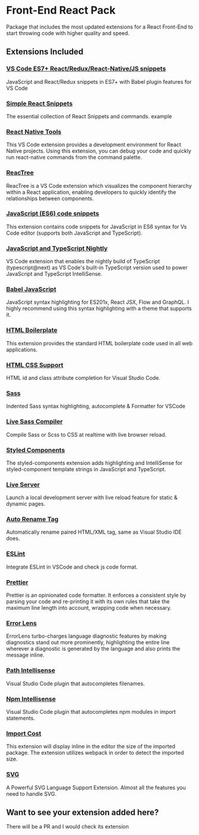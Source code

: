 # Front-End React Pack

Package that includes the most updated extensions for a React Front-End to start throwing code with higher quality and speed.

## Extensions Included

### [VS Code ES7+ React/Redux/React-Native/JS snippets](https://marketplace.visualstudio.com/items?itemName=dsznajder.es7-react-js-snippets)

JavaScript and React/Redux snippets in ES7+ with Babel plugin features for VS Code

### [Simple React Snippets](https://marketplace.visualstudio.com/items?itemName=burkeholland.simple-react-snippets)

The essential collection of React Snippets and commands.
example 

### [React Native Tools](https://marketplace.visualstudio.com/items?itemName=msjsdiag.vscode-react-native)

This VS Code extension provides a development environment for React Native projects. Using this extension, you can debug your code and quickly run react-native commands from the command palette.

### [ReacTree](https://marketplace.visualstudio.com/items?itemName=ReacTreeDev.reactree)

ReacTree is a VS Code extension which visualizes the component hierarchy within a React application, enabling developers to quickly identify the relationships between components.

### [JavaScript (ES6) code snippets](https://marketplace.visualstudio.com/items?itemName=xabikos.JavaScriptSnippets)

This extension contains code snippets for JavaScript in ES6 syntax for Vs Code editor (supports both JavaScript and TypeScript).

### [JavaScript and TypeScript Nightly](https://marketplace.visualstudio.com/items?itemName=ms-vscode.vscode-typescript-next)

VS Code extension that enables the nightly build of TypeScript (typescript@next) as VS Code's built-in TypeScript version used to power JavaScript and TypeScript IntelliSense.

### [Babel JavaScript](https://marketplace.visualstudio.com/items?itemName=mgmcdermott.vscode-language-babel)

JavaScript syntax highlighting for ES201x, React JSX, Flow and GraphQL.
I highly recommend using this syntax highlighting with a theme that supports it.

### [HTML Boilerplate](https://marketplace.visualstudio.com/items?itemName=sidthesloth.html5-boilerplate)

This extension provides the standard HTML boilerplate code used in all web applications.

### [HTML CSS Support](https://marketplace.visualstudio.com/items?itemName=ecmel.vscode-html-css)

HTML id and class attribute completion for Visual Studio Code.

### [Sass](https://marketplace.visualstudio.com/items?itemName=Syler.sass-indented)

Indented Sass syntax highlighting, autocomplete & Formatter for VSCode

### [Live Sass Compiler](https://marketplace.visualstudio.com/items?itemName=glenn2223.live-sass)

Compile Sass or Scss to CSS at realtime with live browser reload.

### [Styled Components](https://marketplace.visualstudio.com/items?itemName=styled-components.vscode-styled-components)

The styled-components extension adds highlighting and IntelliSense for styled-component template strings in JavaScript and TypeScript. 

### [Live Server](https://marketplace.visualstudio.com/items?itemName=ritwickdey.LiveServer)

Launch a local development server with live reload feature for static & dynamic pages.

### [Auto Rename Tag](https://marketplace.visualstudio.com/items?itemName=formulahendry.auto-rename-tag)

Automatically rename paired HTML/XML tag, same as Visual Studio IDE does.

### [ESLint](https://marketplace.visualstudio.com/items?itemName=dbaeumer.vscode-eslint)

Integrate ESLint in VSCode and check js code format.

### [Prettier](https://marketplace.visualstudio.com/items?itemName=esbenp.prettier-vscode)

Prettier is an opinionated code formatter. It enforces a consistent style by parsing your code and re-printing it with its own rules that take the maximum line length into account, wrapping code when necessary.


### [Error Lens](https://marketplace.visualstudio.com/items?itemName=usernamehw.errorlens)

ErrorLens turbo-charges language diagnostic features by making diagnostics stand out more prominently, highlighting the entire line wherever a diagnostic is generated by the language and also prints the message inline.

### [Path Intellisense](https://marketplace.visualstudio.com/items?itemName=christian-kohler.path-intellisense)

Visual Studio Code plugin that autocompletes filenames.

### [Npm Intellisense](https://marketplace.visualstudio.com/items?itemName=christian-kohler.npm-intellisense)

Visual Studio Code plugin that autocompletes npm modules in import statements.

### [Import Cost](https://marketplace.visualstudio.com/items?itemName=wix.vscode-import-cost)

This extension will display inline in the editor the size of the imported package. The extension utilizes webpack in order to detect the imported size.

### [SVG](https://marketplace.visualstudio.com/items?itemName=jock.svg)

A Powerful SVG Language Support Extension. Almost all the features you need to handle SVG.


## Want to see your extension added here?

There will be a PR and I would check its extension